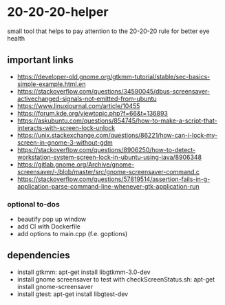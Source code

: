 # 20-20-20-helper
small tool that helps to pay attention to the 20-20-20 rule for better eye health

## important links
- https://developer-old.gnome.org/gtkmm-tutorial/stable/sec-basics-simple-example.html.en
- https://stackoverflow.com/questions/34590045/dbus-screensaver-activechanged-signals-not-emitted-from-ubuntu 
- https://www.linuxjournal.com/article/10455 
- https://forum.kde.org/viewtopic.php?f=66&t=136893 
- https://askubuntu.com/questions/854745/how-to-make-a-script-that-interacts-with-screen-lock-unlock 
- https://unix.stackexchange.com/questions/86221/how-can-i-lock-my-screen-in-gnome-3-without-gdm 
- https://stackoverflow.com/questions/8906250/how-to-detect-workstation-system-screen-lock-in-ubuntu-using-java/8906348
- https://gitlab.gnome.org/Archive/gnome-screensaver/-/blob/master/src/gnome-screensaver-command.c
- https://stackoverflow.com/questions/57819514/assertion-fails-in-g-application-parse-command-line-whenever-gtk-application-run

### optional to-dos
- beautify pop up window
- add CI with Dockerfile
- add options to main.cpp (f.e. goptions)

## dependencies
- install gtkmm: apt-get install libgtkmm-3.0-dev
- install gnome screensaver to test with checkScreenStatus.sh: apt-get install gnome-screensaver
- install gtest: apt-get install libgtest-dev
